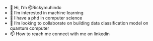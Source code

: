- 👋 Hi, I’m @Rickymuhindo
- 👀 I’m interested in machine learning
- 🌱 I have a phd in computer science
- 💞️ I’m looking to collaborate on building data classification model on quantum computer
- 📫 How to reach me connect with me on linkedin

<!---
Rickymuhindo/Rickymuhindo is a ✨ special ✨ repository because its `README.md` (this file) appears on your GitHub profile.
You can click the Preview link to take a look at your changes.
--->
